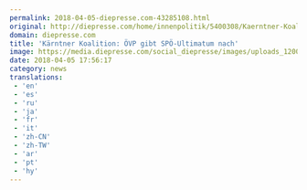 ```yaml
---
permalink: 2018-04-05-diepresse.com-43285108.html
original: http://diepresse.com/home/innenpolitik/5400308/Kaerntner-Koalition_OeVP-gibt-SPOeUltimatum-nach?from=rss
domain: diepresse.com
title: 'Kärntner Koalition: ÖVP gibt SPÖ-Ultimatum nach'
image: https://media.diepresse.com/social_diepresse/images/uploads_1200/6/f/4/5400308/E89108B2-6B27-44B9-B5F9-4EF2E09EA826_v0_h.jpg
date: 2018-04-05 17:56:17
category: news
translations: 
 - 'en'
 - 'es'
 - 'ru'
 - 'ja'
 - 'fr'
 - 'it'
 - 'zh-CN'
 - 'zh-TW'
 - 'ar'
 - 'pt'
 - 'hy'
---
```


